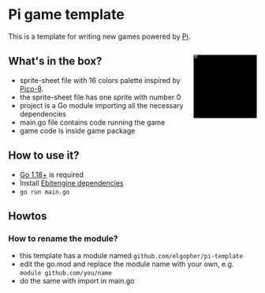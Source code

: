 # Pi game template 

This is a template for writing new games powered by [Pi](https://github.com/elgopher/pi).

## What's in the box? <img src="sprite-sheet.png" align="right" />

* sprite-sheet file with 16 colors palette inspired by [Pico-8](https://www.lexaloffle.com/pico-8.php).
* the sprite-sheet file has one sprite with number 0
* project is a Go module importing all the necessary dependencies
* main.go file contains code running the game
* game code is inside game package

## How to use it?

* [Go 1.18+](https://go.dev/dl/) is required
* Install [Ebitengine dependencies](https://ebiten.org/documents/install.html)
* ```go run main.go```

## Howtos

### How to rename the module?

* this template has a module named `github.com/elgopher/pi-template`
* edit the go.mod and replace the module name with your own, e.g. `module github.com/you/name`
* do the same with import in main.go
